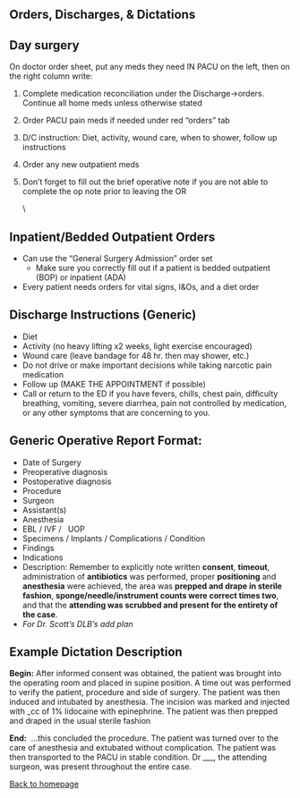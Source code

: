 ## Orders, Discharges, & Dictations

## **Day surgery**

On doctor order sheet, put any meds they need IN PACU on the left, then on the right column write:



1. Complete medication reconciliation under the Discharge->orders. Continue all home meds unless otherwise stated
2. Order PACU pain meds if needed under red “orders” tab
3. D/C instruction: Diet, activity, wound care, when to shower, follow up instructions
4. Order any new outpatient meds
5. Don’t forget to fill out the brief operative note if you are not able to complete the op note prior to leaving the OR

   \

## **Inpatient/Bedded Outpatient Orders**

* Can use the “General Surgery Admission” order set
  * Make sure you correctly fill out if a patient is bedded outpatient (BOP) or inpatient (ADA)
* Every patient needs orders for vital signs, I&Os, and a diet order


## **Discharge Instructions (Generic)**

* Diet
* Activity (no heavy lifting x2 weeks, light exercise encouraged)
* Wound care (leave bandage for 48 hr. then may shower, etc.)
* Do not drive or make important decisions while taking narcotic pain medication
* Follow up (MAKE THE APPOINTMENT if possible)
* Call or return to the ED if you have fevers, chills, chest pain, difficulty breathing, vomiting, severe diarrhea, pain not controlled by medication, or any other symptoms that are concerning to you.


## **Generic Operative Report Format:**

* Date of Surgery
* Preoperative diagnosis
* Postoperative diagnosis
* Procedure
* Surgeon
* Assistant(s)
* Anesthesia
* EBL / IVF /   UOP
* Specimens / Implants / Complications / Condition
* Findings
* Indications
* Description: Remember to explicitly note written **consent**, **timeout**, administration of **antibiotics** was performed, proper **positioning** and **anesthesia** were achieved, the area was **prepped and drape in sterile fashion**, **sponge/needle/instrument counts were correct times two**, and that the **attending was scrubbed and present for the entirety of the case**.
* *For Dr. Scott’s DLB’s add plan*


## **Example Dictation Description**

**Begin:** After informed consent was obtained, the patient was brought into the operating room and placed in supine position. A time out was performed to verify the patient, procedure and side of surgery. The patient was then induced and intubated by anesthesia. The incision was marked and injected with _cc of 1% lidocaine with epinephrine. The patient was then prepped and draped in the usual sterile fashion


**End:**  ...this concluded the procedure. The patient was turned over to the care of anesthesia and extubated without complication. The patient was then transported to the PACU in stable condition. Dr ___, the attending surgeon, was present throughout the entire case.



[Back to homepage](../index.html)


